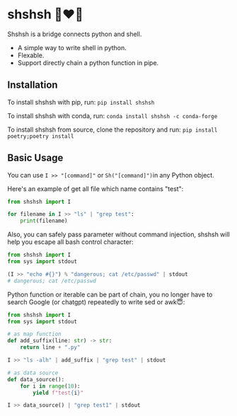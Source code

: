 # shshsh 🐍❤️🐚
Shshsh is a bridge connects python and shell.
- A simple way to write shell in python.
- Flexable.
- Support directly chain a python function in pipe.

## Installation
To install shshsh with pip, run: `pip install shshsh`

To install shshsh with conda, run: `conda install shshsh -c conda-forge`

To install shshsh from source, clone the repository and run: `pip install poetry;poetry install`

## Basic Usage
You can use `I >> "[command]"` or `Sh("[command]")`in any Python object.

Here's an example of get all file which name contains "test":
```python
from shshsh import I

for filename in I >> "ls" | "grep test":
    print(filename)

```
Also, you can safely pass parameter without command injection, shshsh will help you escape all bash control character:
```python
from shshsh import I
from sys import stdout

(I >> "echo #{}") % "dangerous; cat /etc/passwd" | stdout
# dangerous; cat /etc/passwd

```
Python function or iterable can be part of chain, you no longer have to search Google (or chatgpt) repeatedly to write sed or awk😇:
```python
from shshsh import I
from sys import stdout

# as map function
def add_suffix(line: str) -> str:
    return line + ".py"

I >> "ls -alh" | add_suffix | "grep test" | stdout

# as data source
def data_source():
    for i in range(10):
        yield f"test{i}"

I >> data_source() | "grep test1" | stdout

```
